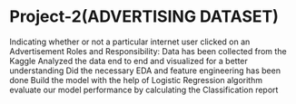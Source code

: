 # Project-2(ADVERTISING DATASET)
Indicating whether or not a particular internet user clicked on an Advertisement
Roles and Responsibility:
Data has been collected from the Kaggle
Analyzed the data end to end and visualized for a better understanding
Did the necessary EDA and feature engineering has been done
Build the model with the help of Logistic Regression algorithm
evaluate our model performance by calculating the Classification report
